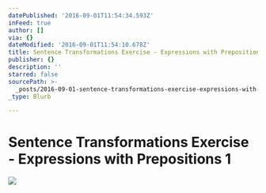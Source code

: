 ```yaml
---
datePublished: '2016-09-01T11:54:34.593Z'
inFeed: true
author: []
via: {}
dateModified: '2016-09-01T11:54:10.678Z'
title: Sentence Transformations Exercise - Expressions with Prepositions 1
publisher: {}
description: ''
starred: false
sourcePath: >-
  _posts/2016-09-01-sentence-transformations-exercise-expressions-with-preposi.md
_type: Blurb

---
```

# Sentence Transformations Exercise - Expressions with Prepositions 1
![](https://the-grid-user-content.s3-us-west-2.amazonaws.com/10528a37-3a42-4a1d-9ce7-1e8058cbf268.png)